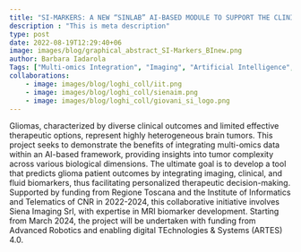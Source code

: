 ```yaml
---
title: "SI-MARKERS: A NEW “SINLAB” AI-BASED MODULE TO SUPPORT THE CLINICIAN IN THE OUTCOME PREDICTION OF PATIENTS WITH BRAIN TUMORS"
description : "This is meta description"
type: post
date: 2022-08-19T12:29:40+06
image: images/blog/graphical_abstract_SI-Markers_BInew.png
author: Barbara Iadarola
Tags: ["Multi-omics Integration", "Imaging", "Artificial Intelligence", "Personalized Medicine"]
collaborations:
    - image: images/blog/loghi_coll/iit.png
    - image: images/blog/loghi_coll/sienaim.png
    - image: images/blog/loghi_coll/giovani_si_logo.png
---
```


Gliomas, characterized by diverse clinical outcomes and limited effective therapeutic options, represent highly heterogeneous brain tumors. This project seeks to demonstrate the benefits of integrating multi-omics data within an AI-based framework, providing insights into tumor complexity across various biological dimensions. The ultimate goal is to develop a tool that predicts glioma patient outcomes by integrating imaging, clinical, and fluid biomarkers, thus facilitating personalized therapeutic decision-making. Supported by funding from Regione Toscana and the Institute of Informatics and Telematics of CNR in 2022-2024, this collaborative initiative involves Siena Imaging Srl, with expertise in MRI biomarker development. Starting from March 2024, the project will be undertaken with funding from Advanced Robotics and enabling digital TEchnologies & Systems (ARTES) 4.0.

